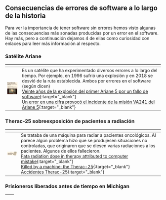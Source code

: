## Consecuencias de errores de software a lo largo de la historia

Para ver la importancia de tener software sin errores hemos visto algunas de las consecuencias más sonadas producidas por un error en el software. Hay más, pero a continuación dejamos 4 de ellas como curiosidad con enlaces para leer más información al respecto.

### Satélite Ariane

| <!-- -->    | <!-- -->    |
|:------------:|:-------------|
|<img src="../assets/img/noticiaAriane.jpeg" width="150px" alt="Imagen de una noticia sobre el Ariane">           |Es un satélite que ha experimentado diversos errores a lo largo del tiempo. Por ejemplo, en 1996 sufrió una explosión y en 2018 se desvió de la ruta establecida. Ambos por errores en el software (según dicen)<br />[Veinte años de la explosión del primer Ariane 5 por un fallo de software](https://www.microsiervos.com/archivo/espacio/veinte-anos-explosion-primer-ariane-5-por-fallo-software.html){:target="_blank"}<br />[Un error en una cifra provocó el incidente de la misión VA241 del Ariane 5](https://danielmarin.naukas.com/2018/02/25/un-error-en-una-cifra-provoco-el-incidente-de-la-mision-va241-del-ariane-5/){:target="_blank"}|

### Therac-25 sobreexposición de pacientes a radiación

| <!-- -->    | <!-- -->    |
|:------------:|:-------------|
|<img src="../assets/img/noticiaRadiacion.jpeg" width="150px" alt="Imagen de una noticia sobre el Ariane"> | Se trataba de una máquina para radiar a pacientes oncológicos. Al parece algún problema hizo que se produjesen situaciones no controladas, que originaron que se diesen varias radiaciones a los pacientes. Algunos de ellos fallecieron.<br />[Fata radiation dose in therapy attributed to computer mistake](https://www.nytimes.com/1986/06/21/us/fatal-radiation-dose-in-therapy-attributed-to-computer-mistake.html?searchResultPosition=1){:target="_blank"}<br />[Killed by a machine: the Therac-25](https://hackaday.com/2015/10/26/killed-by-a-machine-the-therac-25/){:target="_blank"}<br />[Accidentes Therac-25](https://lsi2.ugr.es/mvega/docis/aluwork/roddesastres/therac.htm){:target="_blank"}|


### Prisioneros liberados antes de tiempo en Michigan

| <!-- -->    | <!-- -->    |
|:------------:|:-------------|
